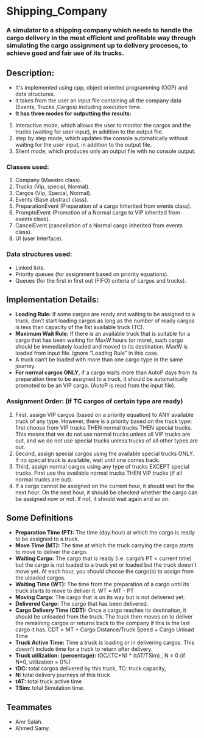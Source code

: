 # Shipping_Company
### A simulator to a shipping company which needs to handle the cargo delivery in the most efficient and profitable way through simulating the cargo assignment up to delivery proceses, to achieve good and fair use of its trucks.
## **Description:**
- It's implemented using cpp, object oriented programming (OOP) and data structures.
- it takes from the user an input file containing all the company data (Events, Trucks ,Cargos) including execution time.
- **It has three modes for outputting the results:**
1. Interactive mode, which allows the user to monitor the cargos and the trucks (waiting for user input), in addition to the output file.
2. step by step mode,  which updates the console automatically without waiting for the user input, in addition to the output file.
3. Silent mode, which produces only an output file with no console output. 
### Classes used:
1. Company (Maestro class).
2. Trucks (Vip, special, Normal).
3. Cargos (Vip, Special, Normal).
4. Events (Base abstract class).
5. PreparationEvent (Preparation of a cargo Inherited from events class).
6. PrompteEvent (Promotion of a Normal cargo to VIP inherited from events class).
7. CancelEvent (cancellation of a Normal cargo inherited from events class).
8. UI (user Interface).
### Data structures used:
- Linked lists.
- Priority queues (for assignment based on priority equations).
- Queues (for the first in first out (FIFO) criteria of cargos and trucks).
## Implementation Details:
- **Loading Rule:** If some cargos are ready and waiting to be assigned to a truck,
don’t start loading cargos as long as the number of ready cargos is less than
capacity of the fist available truck (TC).
- **Maximum Wait Rule:** If there is an available truck that is suitable for a cargo that
has been waiting for MaxW hours (or more), such cargo should be immediately
loaded and moved to its destination. MaxW is loaded from input file. Ignore
“Loading Rule” in this case.
- A truck can’t be loaded with more than one cargo type in the same journey.
- **For normal cargos ONLY**, if a cargo waits more than AutoP days from its
preparation time to be assigned to a truck, it should be automatically
promoted to be an VIP cargo. (AutoP is read from the input file).
### Assignment Order: (if TC cargos of certain type are ready)
1. First, assign VIP cargos (based on a priority equation) to ANY available truck of any type. However, there is a
priority based on the truck type: first choose from VIP trucks THEN normal
trucks THEN special trucks. This means that we do not use normal trucks unless
all VIP trucks are out, and we do not use special trucks unless trucks of all other
types are out.
2. Second, assign special cargos using the available special trucks ONLY. If no
special truck is available, wait until one comes back.
3. Third, assign normal cargos using any type of trucks EXCEPT special trucks.
First use the available normal trucks THEN VIP trucks (if all normal trucks are
out).
4. If a cargo cannot be assigned on the current hour, it should wait for the next
hour. On the next hour, it should be checked whether the cargo can be assigned
now or not. If not, it should wait again and so on.
## Some Definitions
- **Preparation Time (PT):** The time (day:hour) at which the cargo is ready
to be assigned to a truck.
- **Move Time (MT):** The time at which the truck carrying the cargo starts to
move to deliver the cargo.
- **Waiting Cargo:** The cargo that is ready (i.e. cargo’s PT < current time) but
the cargo is not loaded to a truck yet or loaded but the truck doesn’t move yet.
At each hour, you should choose the cargo(s) to assign from the uloaded cargos.
- **Waiting Time (WT):** The time from the preparation of a cargo until its
truck starts to move to deliver it.
WT = MT - PT
- **Moving Cargo:** The cargo that is on its way but is not delivered yet.
- **Delivered Cargo:** The cargo that has been delivered.
- **Cargo Delivery Time (CDT):**
Once a cargo reaches its destination, it should be unloaded from the truck. The
truck then moves on to deliver the remaining cargos or returns back to the
company if this is the last cargo it has.
CDT = MT + Cargo Distance/Truck Speed + Cargo Unload Time
- **Truck Active Time:** Time a truck is loading or in delivering cargos. This
doesn’t include time for a truck to return after delivery.
- **Truck utilization: (percentage):**
tDC/(TC*N) * (tAT/TSim) , N ≠ 0 (if N=0, utilization = 0%)
- **tDC:** total cargos delivered by this truck, TC: truck capacity,
- **N:** total delivery journeys of this truck
- **tAT:** total truck active time
- **TSim:** total Simulation time.
## Teammates
- Amr Salah.
- Ahmed Samy.
